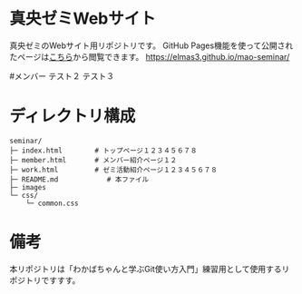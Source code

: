 # 真央ゼミWebサイト
真央ゼミのWebサイト用リポジトリです。
GitHub Pages機能を使って公開されたページは[こちら](https://elmas3.github.io/mao-seminar/)から閲覧できます。
https://elmas3.github.io/mao-seminar/

#メンバー
テスト２
テスト３

# ディレクトリ構成
```
seminar/
├─ index.html        # トップページ１２３４５６７８
├─ member.html       # メンバー紹介ページ１２
├─ work.html         # ゼミ活動紹介ページ１２３４５６７８
├─ README.md			# 本ファイル
├─ images
└─ css/
    └─ common.css
```

# 備考
本リポジトリは「わかばちゃんと学ぶGit使い方入門」練習用として使用するリポジトリですすす。
